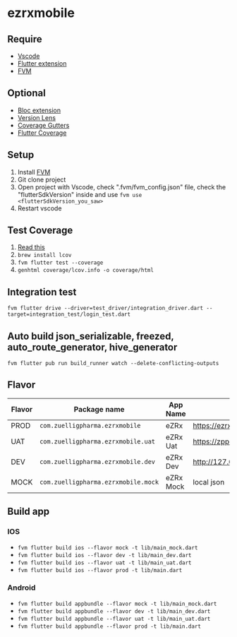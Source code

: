 # ezrxmobile

## Require
- [Vscode](https://code.visualstudio.com/)
- [Flutter extension](https://marketplace.visualstudio.com/items?itemName=Dart-Code.flutter)
- [FVM](https://fvm.app/docs/getting_started/installation)

## Optional
- [Bloc extension](https://marketplace.visualstudio.com/items?itemName=FelixAngelov.bloc)
- [Version Lens](https://marketplace.visualstudio.com/items?itemName=pflannery.vscode-versionlens)
- [Coverage Gutters](https://marketplace.visualstudio.com/items?itemName=ryanluker.vscode-coverage-gutters)
- [Flutter Coverage](https://marketplace.visualstudio.com/items?itemName=Flutterando.flutter-coverage)

## Setup
1. Install [FVM](https://fvm.app/docs/getting_started/installation)
2. Git clone project
3. Open project with Vscode, check ".fvm/fvm_config.json" file, check the "flutterSdkVersion" inside and use ```fvm use <flutterSdkVersion_you_saw>```
4. Restart vscode

## Test Coverage
1. [Read this](https://codewithandrea.com/articles/flutter-test-coverage/)
2. ```brew install lcov```
3. ```fvm flutter test --coverage```
4. ```genhtml coverage/lcov.info -o coverage/html```

## Integration test
```fvm flutter drive --driver=test_driver/integration_driver.dart --target=integration_test/login_test.dart```

## Auto build json_serializable, freezed, auto_route_generator, hive_generator 
```fvm flutter pub run build_runner watch --delete-conflicting-outputs```

## Flavor
| Flavor| Package name | App Name | Endpoint |
|--|--|--|--|
| PROD |  `com.zuelligpharma.ezrxmobile`| eZRx | https://ezrx.com |
| UAT  |  `com.zuelligpharma.ezrxmobile.uat`| eZRx Uat | https://zpprodapiportalapimgmt.apimanagement.ap1.hana.ondemand.com |
| DEV  |  `com.zuelligpharma.ezrxmobile.dev`| eZRx Dev | http://127.0.0.1:8080 |
| MOCK  |  `com.zuelligpharma.ezrxmobile.mock`| eZRx Mock | local json |

## Build app
### IOS
- ```fvm flutter build ios --flavor mock -t lib/main_mock.dart```
- ```fvm flutter build ios --flavor dev -t lib/main_dev.dart```
- ```fvm flutter build ios --flavor uat -t lib/main_uat.dart```
- ```fvm flutter build ios --flavor prod -t lib/main.dart```
### Android
- ```fvm flutter build appbundle --flavor mock -t lib/main_mock.dart```
- ```fvm flutter build appbundle --flavor dev -t lib/main_dev.dart```
- ```fvm flutter build appbundle --flavor uat -t lib/main_uat.dart```
- ```fvm flutter build appbundle --flavor prod -t lib/main.dart```
